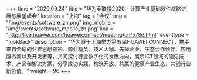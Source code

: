 +++ 
time = "2020.09.24" 
title = "华为全联接2020 - 计算产业基础软件战略进展与展望峰会" 
location = "上海" 
tag = "会议"
img = "/img/events/software_zh.png" 
img_mobile = '/img/events/software_mobile_zh.png'
link = "http://live.huawei.com/huaweiconnect/meeting/cn/5786.html"
eventtype = "lookBack"
description = "华为将于上海举办第五届HUAWEI CONNECT，携手来自全球的业界思想领袖、商业精英、技术大咖、先锋企业、生态合作伙伴、应用服务商以及开发者等，共同探讨行业数字化的发展方向，展示ICT领域的领先技术、产品和解决方案，分享成功实践，构筑开放、共赢的健康产业生态，共创行业新价值。"
weight = 96
+++
